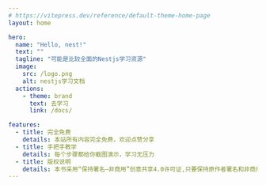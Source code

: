 ```yaml
---
# https://vitepress.dev/reference/default-theme-home-page
layout: home

hero:
  name: "Hello, nest!"
  text: ""
  tagline: "可能是比较全面的Nestjs学习资源"
  image:
    src: /logo.png
    alt: nestjs学习文档
  actions:
    - theme: brand
      text: 去学习
      link: /docs/

features:
  - title: 完全免费
    details: 本站所有内容完全免费，欢迎点赞分享
  - title: 手把手教学
    details: 每个步骤都给你截图演示，学习无压力
  - title: 版权说明
    details: 本书采用“保持署名—非商用”创意共享4.0许可证,只要保持原作者署名和非商用，您可以自由地阅读、分享、修改本书
---
```

